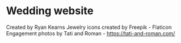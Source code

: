 # Wedding website

Created by Ryan Kearns
Jewelry icons created by Freepik - Flaticon
Engagement photos by Tati and Roman - <https://tati-and-roman.com/>
